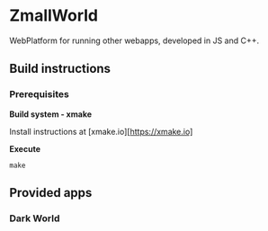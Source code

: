 # ZmallWorld
WebPlatform for running other webapps, developed in JS and C++.

## Build instructions

### Prerequisites

**Build system - xmake**

Install instructions at [xmake.io][https://xmake.io]

**Execute**

    make

## Provided apps

### Dark World
